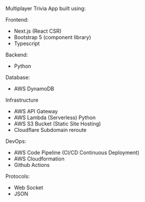 Multiplayer Trivia App built using:

Frontend:
- Next.js (React CSR)
- Bootstrap 5 (component library)
- Typescript

Backend:
- Python

Database:
- AWS DynamoDB

Infrastructure
- AWS API Gateway
- AWS Lambda (Serverless) Python
- AWS S3 Bucket (Static Site Hosting)
- Cloudflare Subdomain reroute

DevOps:
- AWS Code Pipeline (CI/CD Continuous Deployment)
- AWS Cloudformation
- Github Actions

Protocols:
- Web Socket
- JSON
